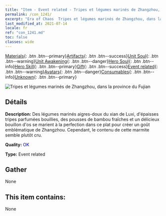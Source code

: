 ```yaml
---
title: "Item - Event related - Tripes et légumes marinés de Zhangzhou, dans la province du Fujian"
permalink: /con_1241/
excerpt: "Era of Chaos  Tripes et légumes marinés de Zhangzhou, dans la province du Fujian"
last_modified_at: 2021-07-14
locale: fr
ref: "con_1241.md"
toc: false
classes: wide
---
```

 [Materials](/ItemsFR/){: .btn .btn--primary}[Artifacts](/ItemsFR/Artifacts/){: .btn .btn--success}[Unit Soul](/ItemsFR/UnitSoul/){: .btn .btn--warning}[Unit Awakening](/ItemsFR/UnitAwakening/){: .btn .btn--danger}[Hero Soul](/ItemsFR/HeroSoul/){: .btn .btn--info}[Hero Skill](/ItemsFR/HeroSkill/){: .btn .btn--primary}[Gift](/ItemsFR/Gift/){: .btn .btn--success}[Event related](/ItemsFR/Events/){: .btn .btn--warning}[Avatars](/ItemsFR/Avatars/){: .btn .btn--danger}[Consumables](/ItemsFR/Consumables/){: .btn .btn--info}[Unknown](/ItemsFR/Unknown/){: .btn .btn--primary}

 ![Tripes et légumes marinés de Zhangzhou, dans la province du Fujian](/images/t/i_81531331.png)

## Détails
 **Description:** Des légumes marinés aigres-doux du xian de Luxi, d'épaisses tripes parfumées bouillies, des pousses de bambou fraîches et un délicieux bouillon d'os se marient à la perfection dans ce plat pour créer un goût emblématique de Zhangzhou. Cependant, le contenu de cette marmite semble plutôt cru.

 **Quality:** <span style="color: #0000CD">OK</span>

 **Type:** Event related

## Gather

  None

## This item contains:

  None

